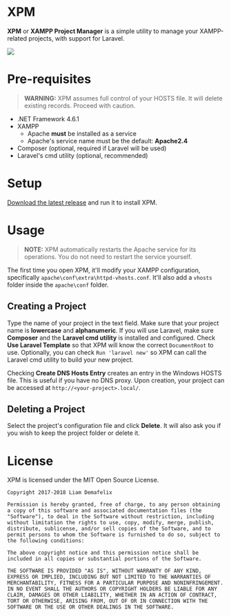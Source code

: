 # XPM

**XPM** or **XAMPP Project Manager** is a simple utility to manage your XAMPP-related projects, with support for Laravel.

![](https://github.com/liamdemafelix/xpm/raw/master/screenshot.jpg)

# Pre-requisites

> **WARNING:** XPM assumes full control of your HOSTS file. It will delete existing records. Proceed with caution.

* .NET Framework 4.6.1
* XAMPP
  * Apache **must** be installed as a service
  * Apache's service name must be the default: **Apache2.4**
* Composer (optional, required if Laravel will be used)
* Laravel's cmd utility (optional, recommended)

# Setup

[Download the latest release](https://github.com/ldemafelix/xpm/releases/download/v1.3.0/setup.exe) and run it to install XPM.

# Usage

> **NOTE:** XPM automatically restarts the Apache service for its operations. You do not need to restart the service yourself.

The first time you open XPM, it'll modify your XAMPP configuration, specifically `apache\conf\extra\httpd-vhosts.conf`. It'll also add a `vhosts` folder inside the `apache\conf` folder.

## Creating a Project

Type the name of your project in the text field. Make sure that your project name is **lowercase** and **alphanumeric**. If you will use Laravel, make sure **Composer** and the **Laravel cmd utility** is installed and configured. Check **Use Laravel Template** so that XPM will know the correct `DocumentRoot` to use. Optionally, you can check `Run 'laravel new'` so XPM can call the Laravel cmd utility to build your new project.

Checking **Create DNS Hosts Entry** creates an entry in the Windows HOSTS file. This is useful if you have no DNS proxy. Upon creation, your project can be accessed at `http://<your-project>.local/`.

## Deleting a Project

Select the project's configuration file and click **Delete**. It will also ask you if you wish to keep the project folder or delete it.

# License

XPM is licensed under the MIT Open Source License.

```
Copyright 2017-2018 Liam Demafelix

Permission is hereby granted, free of charge, to any person obtaining a copy of this software and associated documentation files (the "Software"), to deal in the Software without restriction, including without limitation the rights to use, copy, modify, merge, publish, distribute, sublicense, and/or sell copies of the Software, and to permit persons to whom the Software is furnished to do so, subject to the following conditions:

The above copyright notice and this permission notice shall be included in all copies or substantial portions of the Software.

THE SOFTWARE IS PROVIDED "AS IS", WITHOUT WARRANTY OF ANY KIND, EXPRESS OR IMPLIED, INCLUDING BUT NOT LIMITED TO THE WARRANTIES OF MERCHANTABILITY, FITNESS FOR A PARTICULAR PURPOSE AND NONINFRINGEMENT. IN NO EVENT SHALL THE AUTHORS OR COPYRIGHT HOLDERS BE LIABLE FOR ANY CLAIM, DAMAGES OR OTHER LIABILITY, WHETHER IN AN ACTION OF CONTRACT, TORT OR OTHERWISE, ARISING FROM, OUT OF OR IN CONNECTION WITH THE SOFTWARE OR THE USE OR OTHER DEALINGS IN THE SOFTWARE.
```
